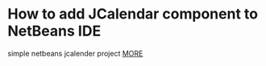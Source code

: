 How to add JCalendar component to NetBeans IDE
==============================================

simple netbeans jcalender project
 [MORE](http://anyclolud.com/jcalender-add-to-your-netbeans-swing-application/)
